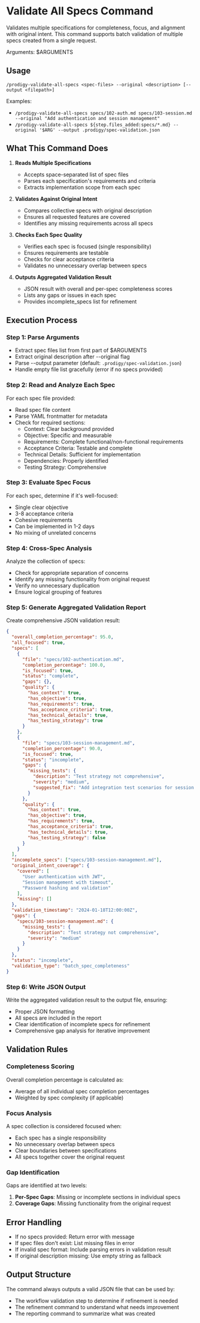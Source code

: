 # Validate All Specs Command

Validates multiple specifications for completeness, focus, and alignment with original intent. This command supports batch validation of multiple specs created from a single request.

Arguments: $ARGUMENTS

## Usage

```
/prodigy-validate-all-specs <spec-files> --original <description> [--output <filepath>]
```

Examples:
- `/prodigy-validate-all-specs specs/102-auth.md specs/103-session.md --original "Add authentication and session management"`
- `/prodigy-validate-all-specs ${step.files_added:specs/*.md} --original '$ARG' --output .prodigy/spec-validation.json`

## What This Command Does

1. **Reads Multiple Specifications**
   - Accepts space-separated list of spec files
   - Parses each specification's requirements and criteria
   - Extracts implementation scope from each spec

2. **Validates Against Original Intent**
   - Compares collective specs with original description
   - Ensures all requested features are covered
   - Identifies any missing requirements across all specs

3. **Checks Each Spec Quality**
   - Verifies each spec is focused (single responsibility)
   - Ensures requirements are testable
   - Checks for clear acceptance criteria
   - Validates no unnecessary overlap between specs

4. **Outputs Aggregated Validation Result**
   - JSON result with overall and per-spec completeness scores
   - Lists any gaps or issues in each spec
   - Provides incomplete_specs list for refinement

## Execution Process

### Step 1: Parse Arguments

- Extract spec files list from first part of $ARGUMENTS
- Extract original description after --original flag
- Parse --output parameter (default: `.prodigy/spec-validation.json`)
- Handle empty file list gracefully (error if no specs provided)

### Step 2: Read and Analyze Each Spec

For each spec file provided:
- Read spec file content
- Parse YAML frontmatter for metadata
- Check for required sections:
  - Context: Clear background provided
  - Objective: Specific and measurable
  - Requirements: Complete functional/non-functional requirements
  - Acceptance Criteria: Testable and complete
  - Technical Details: Sufficient for implementation
  - Dependencies: Properly identified
  - Testing Strategy: Comprehensive

### Step 3: Evaluate Spec Focus

For each spec, determine if it's well-focused:
- Single clear objective
- 3-8 acceptance criteria
- Cohesive requirements
- Can be implemented in 1-2 days
- No mixing of unrelated concerns

### Step 4: Cross-Spec Analysis

Analyze the collection of specs:
- Check for appropriate separation of concerns
- Identify any missing functionality from original request
- Verify no unnecessary duplication
- Ensure logical grouping of features

### Step 5: Generate Aggregated Validation Report

Create comprehensive JSON validation result:

```json
{
  "overall_completion_percentage": 95.0,
  "all_focused": true,
  "specs": [
    {
      "file": "specs/102-authentication.md",
      "completion_percentage": 100.0,
      "is_focused": true,
      "status": "complete",
      "gaps": {},
      "quality": {
        "has_context": true,
        "has_objective": true,
        "has_requirements": true,
        "has_acceptance_criteria": true,
        "has_technical_details": true,
        "has_testing_strategy": true
      }
    },
    {
      "file": "specs/103-session-management.md",
      "completion_percentage": 90.0,
      "is_focused": true,
      "status": "incomplete",
      "gaps": {
        "missing_tests": {
          "description": "Test strategy not comprehensive",
          "severity": "medium",
          "suggested_fix": "Add integration test scenarios for session timeout"
        }
      },
      "quality": {
        "has_context": true,
        "has_objective": true,
        "has_requirements": true,
        "has_acceptance_criteria": true,
        "has_technical_details": true,
        "has_testing_strategy": false
      }
    }
  ],
  "incomplete_specs": ["specs/103-session-management.md"],
  "original_intent_coverage": {
    "covered": [
      "User authentication with JWT",
      "Session management with timeout",
      "Password hashing and validation"
    ],
    "missing": []
  },
  "validation_timestamp": "2024-01-18T12:00:00Z",
  "gaps": {
    "specs/103-session-management.md": {
      "missing_tests": {
        "description": "Test strategy not comprehensive",
        "severity": "medium"
      }
    }
  },
  "status": "incomplete",
  "validation_type": "batch_spec_completeness"
}
```

### Step 6: Write JSON Output

Write the aggregated validation result to the output file, ensuring:
- Proper JSON formatting
- All specs are included in the report
- Clear identification of incomplete specs for refinement
- Comprehensive gap analysis for iterative improvement

## Validation Rules

### Completeness Scoring

Overall completion percentage is calculated as:
- Average of all individual spec completion percentages
- Weighted by spec complexity (if applicable)

### Focus Analysis

A spec collection is considered focused when:
- Each spec has a single responsibility
- No unnecessary overlap between specs
- Clear boundaries between specifications
- All specs together cover the original request

### Gap Identification

Gaps are identified at two levels:
1. **Per-Spec Gaps**: Missing or incomplete sections in individual specs
2. **Coverage Gaps**: Missing functionality from the original request

## Error Handling

- If no specs provided: Return error with message
- If spec files don't exist: List missing files in error
- If invalid spec format: Include parsing errors in validation result
- If original description missing: Use empty string as fallback

## Output Structure

The command always outputs a valid JSON file that can be used by:
- The workflow validation step to determine if refinement is needed
- The refinement command to understand what needs improvement
- The reporting command to summarize what was created